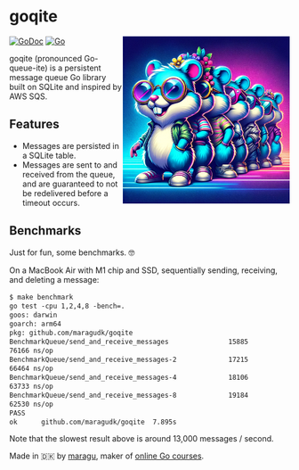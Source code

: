 # goqite

<img src="logo.png" alt="Logo" width="300" align="right">

[![GoDoc](https://pkg.go.dev/badge/github.com/maragudk/goqite)](https://pkg.go.dev/github.com/maragudk/goqite)
[![Go](https://github.com/maragudk/goqite/actions/workflows/ci.yml/badge.svg)](https://github.com/maragudk/goqite/actions/workflows/ci.yml)

goqite (pronounced Go-queue-ite) is a persistent message queue Go library built on SQLite and inspired by AWS SQS.

## Features

- Messages are persisted in a SQLite table.
- Messages are sent to and received from the queue, and are guaranteed to not be redelivered before a timeout occurs.

## Benchmarks

Just for fun, some benchmarks. 🤓

On a MacBook Air with M1 chip and SSD, sequentially sending, receiving, and deleting a message:

```shell
$ make benchmark
go test -cpu 1,2,4,8 -bench=.
goos: darwin
goarch: arm64
pkg: github.com/maragudk/goqite
BenchmarkQueue/send_and_receive_messages           	   15885	     76166 ns/op
BenchmarkQueue/send_and_receive_messages-2         	   17215	     66464 ns/op
BenchmarkQueue/send_and_receive_messages-4         	   18106	     63733 ns/op
BenchmarkQueue/send_and_receive_messages-8         	   19184	     62530 ns/op
PASS
ok  	github.com/maragudk/goqite	7.895s
```

Note that the slowest result above is around 13,000 messages / second.

Made in 🇩🇰 by [maragu](https://www.maragu.dk/), maker of [online Go courses](https://www.golang.dk/).
